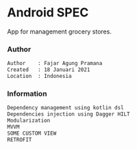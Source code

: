 # Android SPEC
App for management grocery stores.

### Author
```bash
Author    : Fajar Agung Pramana
Created   : 18 Januari 2021
Location  : Indonesia
```

### Information
```bash
Dependency management using kotlin dsl
Dependencies injection using Dagger HILT
Modularization
MVVM
SOME CUSTOM VIEW
RETROFIT
```
